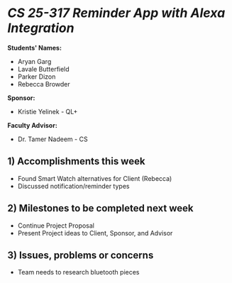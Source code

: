 # *CS 25-317 Reminder App with Alexa Integration*

**Students' Names:**
- Aryan Garg
- Lavale Butterfield
- Parker Dizon
- Rebecca Browder

**Sponsor:**
- Kristie Yelinek - QL+

**Faculty Advisor:**
- Dr. Tamer Nadeem - CS

## 1) Accomplishments this week ##
   - Found Smart Watch alternatives for Client (Rebecca)
   - Discussed notification/reminder types

## 2) Milestones to be completed next week ##
   - Continue Project Proposal
   - Present Project ideas to Client, Sponsor, and Advisor

## 3) Issues, problems or concerns ##
   - Team needs to research bluetooth pieces